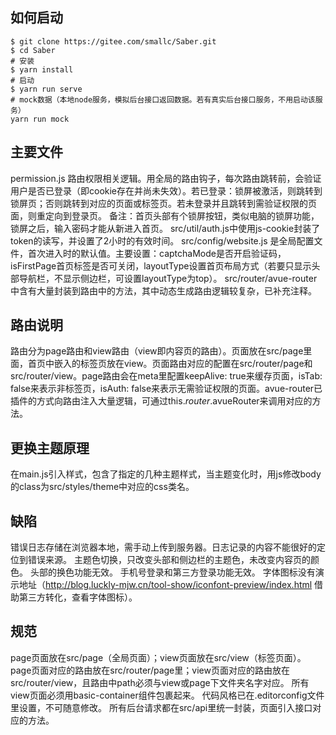  

## 如何启动
```
$ git clone https://gitee.com/smallc/Saber.git
$ cd Saber
# 安装
$ yarn install
# 启动
$ yarn run serve     
# mock数据（本地node服务，模拟后台接口返回数据。若有真实后台接口服务，不用启动该服务）
yarn run mock
```
## 主要文件
permission.js 路由权限相关逻辑。用全局的路由钩子，每次路由跳转前，会验证用户是否已登录（即cookie存在并尚未失效）。若已登录：锁屏被激活，则跳转到锁屏页；否则跳转到对应的页面或标签页。若未登录并且跳转到需验证权限的页面，则重定向到登录页。
备注：首页头部有个锁屏按钮，类似电脑的锁屏功能，锁屏之后，输入密码才能从新进入首页。
src/util/auth.js中使用js-cookie封装了token的读写，并设置了2小时的有效时间。
src/config/website.js 是全局配置文件，首次进入时的默认值。主要设置：captchaMode是否开启验证码，isFirstPage首页标签是否可关闭，layoutType设置首页布局方式（若要只显示头部导航栏，不显示侧边栏，可设置layoutType为top）。
src/router/avue-router 中含有大量封装到路由中的方法，其中动态生成路由逻辑较复杂，已补充注释。

## 路由说明
路由分为page路由和view路由（view即内容页的路由）。页面放在src/page里面，首页中嵌入的标签页放在view。页面路由对应的配置在src/router/page和src/router/view。page路由会在meta里配置keepAlive: true来缓存页面，isTab: false来表示非标签页，isAuth: false来表示无需验证权限的页面。avue-router已插件的方式向路由注入大量逻辑，可通过this.$router.$avueRouter来调用对应的方法。
## 更换主题原理
在main.js引入样式，包含了指定的几种主题样式，当主题变化时，用js修改body的class为src/styles/theme中对应的css类名。
## 缺陷
错误日志存储在浏览器本地，需手动上传到服务器。日志记录的内容不能很好的定位到错误来源。
主题色切换，只改变头部和侧边栏的主题色，未改变内容页的颜色。
头部的换色功能无效。
手机号登录和第三方登录功能无效。
字体图标没有演示地址（http://blog.luckly-mjw.cn/tool-show/iconfont-preview/index.html 借助第三方转化，查看字体图标）。

## 规范
page页面放在src/page（全局页面）；view页面放在src/view（标签页面）。
page页面对应的路由放在src/router/page里；view页面对应的路由放在src/router/view，且路由中path必须与view或page下文件夹名字对应。
所有view页面必须用basic-container组件包裹起来。
代码风格已在.editorconfig文件里设置，不可随意修改。
所有后台请求都在src/api里统一封装，页面引入接口对应的方法。